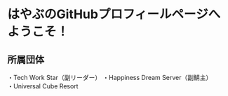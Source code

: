 # はやぶのGitHubプロフィールページへようこそ！

## 所属団体
・Tech Work Star（副リーダー）
・Happiness Dream Server（副鯖主）<br>
・Universal Cube Resort

<!--
**hayabu-olc-ucr/hayabu-olc-ucr** is a ✨ _special_ ✨ repository because its `README.md` (this file) appears on your GitHub profile.

Here are some ideas to get you started:

- 🔭 I’m currently working on ...
- 🌱 I’m currently learning ...
- 👯 I’m looking to collaborate on ...
- 🤔 I’m looking for help with ...
- 💬 Ask me about ...
- 📫 How to reach me: ...
- 😄 Pronouns: ...
- ⚡ Fun fact: ...
-->
